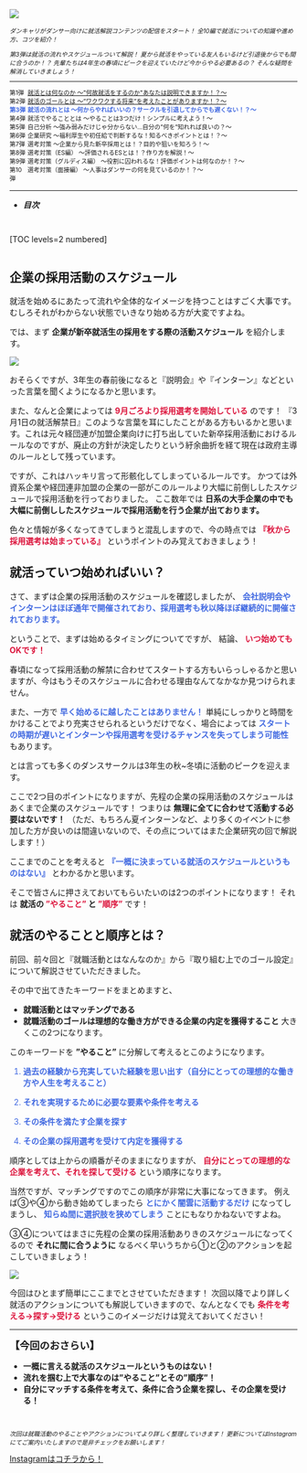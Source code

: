 ![](/img/news/151/1.jpg)

<div style="font-size: 75%;">

*ダンキャリがダンサー向けに就活解説コンテンツの配信をスタート！*
*全10編で就活についての知識や進め方、コツを紹介！*

*第3弾は就活の流れやスケジュールついて解説！*
*夏から就活をやっている友人もいるけど引退後からでも間に合うのか！？*
*先輩たちは4年生の春頃にピークを迎えていたけど今からやる必要あるの？*
*そんな疑問を解消していきましょう！*


***

<div style="display:grid;grid-template-columns:3em 1fr;">

<div>第1弾</div>

<span style="color: RoyalBlue;">
<div>
<a href="/news/131" target="_blank">就活とは何なのか 〜"何故就活をするのか"あなたは説明できますか！？〜</a>
</div>
</span>

<div>第2弾</div>

<span style="color: RoyalBlue;">
<div>
<a href="/news/141" target="_blank">就活のゴールとは 〜”ワクワクする将来”を考えたことがありますか！？〜</a>
</div>
</span>

<div style="font-weight:bold;">
<span style="color: RoyalBlue;">第3弾</span>
</div>


<div style="font-weight:bold;">
<span style="color: RoyalBlue;">就活の流れとは 〜何からやればいいの？サークルを引退してからでも遅くない！？〜</span>
</div>

<div>第4弾</div>

<div>就活でやることとは 〜やることは3つだけ！シンプルに考えよう！〜</div>

<div>第5弾</div>

<div>自己分析 〜強み弱みだけじゃ分からない...自分の”何を”知れれば良いの？〜</div>

<div>第6弾</div>

<div>企業研究 〜福利厚生や初任給で判断するな！知るべきポイントとは！？〜</div>

<div>第7弾</div>

<div>選考対策 〜企業から見た新卒採用とは！？目的や狙いを知ろう！〜</div>

<div>第8弾</div>

<div>選考対策（ES編） 〜評価されるESとは！？作り方を解説！〜</div>

<div>第9弾</div>

<div>選考対策（グルディス編） 〜役割に囚われるな！評価ポイントは何なのか！？〜</div>

<div>第10弾</div>

<div>選考対策（面接編） 〜人事はダンサーの何を見ているのか！？〜</div>

</div>

</div>

***


- **_目次_**

<div style="margin: 3em 0;">

[TOC levels=2 numbered]

</div>


## 企業の採用活動のスケジュール

就活を始めるにあたって流れや全体的なイメージを持つことはすごく大事です。
むしろそれがわからない状態でいきなり始める方が大変ですよね。

では、まず **企業が新卒就活生の採用をする際の活動スケジュール** を紹介します。

![](/img/news/151/2.jpg)

おそらくですが、3年生の春前後になると『説明会』や『インターン』などといった言葉を聞くようになるかと思います。

また、なんと企業によっては <span style="color: Crimson; ">**9月ごろより採用選考を開始している**</span> のです！
『3月1日の就活解禁日』このような言葉を耳にしたことがある方もいるかと思います。これは元々経団連が加盟企業向けに打ち出していた新卒採用活動におけるルールなのですが、廃止の方針が決定したりという紆余曲折を経て現在は政府主導のルールとして残っています。

ですが、これはハッキリ言って形骸化してしまっているルールです。
かつては外資系企業や経団連非加盟の企業の一部がこのルールより大幅に前倒ししたスケジュールで採用活動を行っておりました。
ここ数年では **日系の大手企業の中でも大幅に前倒ししたスケジュールで採用活動を行う企業が出ております。**

色々と情報が多くなってきてしまうと混乱しますので、今の時点では <span style="color: Crimson; ">**『秋から採用選考は始まっている』**</span> というポイントのみ覚えておきましょう！


## 就活っていつ始めればいい？

さて、まずは企業の採用活動のスケジュールを確認しましたが、 <span style="color: RoyalBlue; ">**会社説明会やインターンはほぼ通年で開催されており、採用選考も秋以降ほぼ継続的に開催されております。**</span>

ということで、まずは始めるタイミングについてですが、
結論、 <span style="color: Crimson; ">**いつ始めてもOKです！**</span>

春頃になって採用活動の解禁に合わせてスタートする方もいらっしゃるかと思いますが、今はもうそのスケジュールに合わせる理由なんてなかなか見つけられません。

また、一方で <span style="color: RoyalBlue; ">**早く始めるに越したことはありません！**</span>
単純にしっかりと時間をかけることでより充実させられるというだけでなく、場合によっては <span style="color: RoyalBlue; ">**スタートの時期が遅いとインターンや採用選考を受けるチャンスを失ってしまう可能性**</span> もあります。


とは言っても多くのダンスサークルは3年生の秋~冬頃に活動のピークを迎えます。

ここで2つ目のポイントになりますが、先程の企業の採用活動のスケジュールはあくまで企業のスケジュールです！
つまりは **無理に全てに合わせて活動する必要はないです！**
（ただ、もちろん夏インターンなど、より多くのイベントに参加した方が良いのは間違いないので、その点についてはまた企業研究の回で解説します！）


ここまでのことを考えると <span style="color: RoyalBlue; ">**『一概に決まっている就活のスケジュールというものはない』**</span> とわかるかと思います。

そこで皆さんに押さえておいてもらいたいのは2つのポイントになります！
それは **就活の <span style="color: Crimson; ">”やること”</span> と <span style="color: Crimson; ">”順序”</span>** です！


## 就活のやることと順序とは？

前回、前々回と『就職活動とはなんなのか』から『取り組む上でのゴール設定』について解説させていただきました。

その中で出てきたキーワードをまとめますと、
- **就職活動とはマッチングである**
- **就職活動のゴールは理想的な働き方ができる企業の内定を獲得すること**
大きくこの2つになります。

このキーワードを **”やること”** に分解して考えるとこのようになります。

<div style="color: RoyalBlue; ">

1. **過去の経験から充実していた経験を思い出す（自分にとっての理想的な働き方や人生を考えること）**

2. **それを実現するために必要な要素や条件を考える**

3. **その条件を満たす企業を探す**

4. **その企業の採用選考を受けて内定を獲得する**

</div>

順序としては上からの順番がそのままになりますが、 <span style="color: Crimson; ">**自分にとっての理想的な企業を考えて、それを探して受ける**</span> という順序になります。

当然ですが、マッチングですのでこの順序が非常に大事になってきます。
例えば③や④から動き始めてしまったら <span style="color: RoyalBlue; ">**とにかく闇雲に活動するだけ**</span> になってしまうし、 <span style="color: RoyalBlue; ">**知らぬ間に選択肢を狭めてしまう**</span> ことにもなりかねないですよね。

③④についてはまさに先程の企業の採用活動ありきのスケジュールになってくるので **それに間に合うように** なるべく早いうちから①と②のアクションを起こしていきましょう！

![](/img/news/151/3.jpg)

今回はひとまず簡単にここまでとさせていただきます！
次回以降でより詳しく就活のアクションについても解説していきますので、なんとなくでも <span style="color: Crimson; ">**条件を考える→探す→受ける**</span> というこのイメージだけは覚えておいてください！
<br>

***


**<div style="font-size: 125%;">【今回のおさらい】</div>**

- **一概に言える就活のスケジュールというものはない！**
- **流れを掴む上で大事なのは”やること”とその”順序”！**
- **自分にマッチする条件を考えて、条件に合う企業を探し、その企業を受ける！**

<br>

<div style="font-size: 75%;">

*次回は就職活動のやることやアクションについてより詳しく整理していきます！*
*更新についてはInstagramにてご案内いたしますので是非チェックをお願いします！*

</div>


<a href="https://instagram.com/dancerscareer?igshid=YmMyMTA2M2Y=" target="_blank" class="button button--accent">
<span class="button__text">Instagramはコチラから！</span><i class="button__icon fas fa-arrow-right"></i>
</a>
